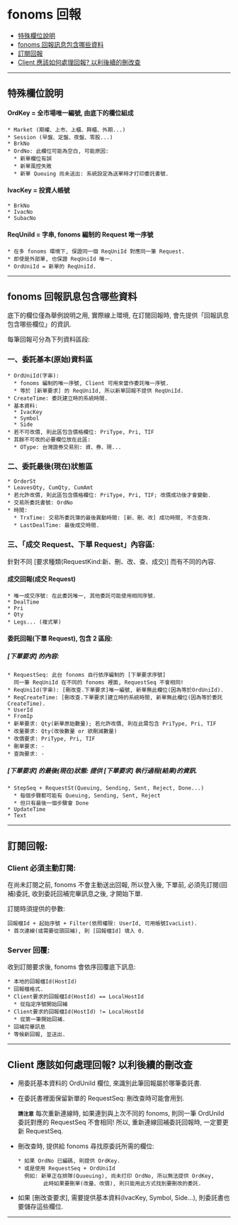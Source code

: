# fonoms 回報
* [特殊欄位說明](#特殊欄位說明)
* [fonoms 回報訊息包含哪些資料](#fonoms-回報訊息包含哪些資料)
* [訂閱回報](#訂閱回報)
* [Client 應該如何處理回報? 以利後續的刪改查](#client-應該如何處理回報-以利後續的刪改查)

----------------------------------------------------------------------------

## 特殊欄位說明
#### OrdKey = 全市場唯一編號, 由底下的欄位組成
    * Market (期權、上市、上櫃、興櫃、外期...)
    * Session (早盤、定盤、夜盤、零股...)
    * BrkNo
    * OrdNo: 此欄位可能為空白, 可能原因:
      * 新單欄位有誤
      * 新單風控失敗
      * 新單 Queuing 尚未送出: 系統設定為送單時才打印委託書號.

#### IvacKey = 投資人帳號
    * BrkNo
    * IvacNo
    * SubacNo

#### ReqUniId = 字串, fonoms 編制的 Request 唯一序號
    * 在多 fonoms 環境下, 保證同一個 ReqUniId 對應同一筆 Request.
    * 即使是外部單, 也保證 ReqUniId 唯一.
    * OrdUniId = 新單的 ReqUniId.

----------------------------------------------------------------------------

## fonoms 回報訊息包含哪些資料
底下的欄位僅為舉例說明之用, 實際線上環境, 在訂閱回報時, 會先提供「回報訊息包含哪些欄位」的資訊.

每筆回報可分為下列資料區段:
### 一、委託基本(原始)資料區
    * OrdUniId(字串):
      * fonoms 編制的唯一序號, Client 可用來當作委託唯一序號.
      * 等於 [新單要求] 的 ReqUniId, 所以新單回報不提供 ReqUniId.
    * CreateTime: 委託建立時的系統時間.
    * 基本資料:
      * IvacKey
      * Symbol
      * Side
    * 若不可改價, 則此區包含價格欄位: PriType, Pri, TIF
    * 其餘不可改的必要欄位放在此區:
      * OType: 台灣證券交易別: 資、券、現...

### 二、委託最後(現在)狀態區
    * OrderSt
    * LeavesQty, CumQty, CumAmt
    * 若允許改價, 則此區包含價格欄位: PriType, Pri, TIF; 改價成功後才會變動.
    * 交易所委託書號: OrdNo
    * 時間:
      * TrxTime: 交易所委託簿的最後異動時間: [新、刪、改] 成功時間, 不含查詢.
      * LastDealTime: 最後成交時間.

### 三、「成交 Request、下單 Request」內容區:
針對不同 [要求種類(RequestKind:新、刪、改、查、成交)] 而有不同的內容.
#### 成交回報(成交 Request)
    * 唯一成交序號: 在此委託唯一, 其他委託可能使用相同序號.
    * DealTime
    * Pri
    * Qty
    * Legs... (複式單)

#### 委託回報(下單 Request), 包含 2 區段:
##### [下單要求] 的內容:
    * RequestSeq: 此台 fonoms 自行依序編制的 [下單要求序號]
      同一筆 ReqUniId 在不同的 fonoms 裡面, RequestSeq 不會相同!
    * ReqUniId(字串): [刪改查.下單要求]唯一編號, 新單無此欄位(因為等於OrdUniId).
    * ReqCreateTime: [刪改查.下單要求]建立時的系統時間, 新單無此欄位(因為等於委託CreateTime).
    * UserId
    * FromIp
    * 新單要求: Qty(新單原始數量); 若允許改價, 則在此需包含 PriType, Pri, TIF
    * 改量要求: Qty(改後數量 or 欲刪減數量)
    * 改價要求: PriType, Pri, TIF
    * 刪單要求: -
    * 查詢要求: -
##### [下單要求] 的最後(現在)狀態: 提供 [下單要求] 執行過程(結果)的資訊.
    * StepSeq + RequestSt(Queuing, Sending, Sent, Reject, Done...)
      * 每個步驟都可能有 Queuing, Sending, Sent, Reject
      * 但只有最後一個步驟會 Done
    * UpdateTime
    * Text

----------------------------------------------------------------------------

## 訂閱回報:
### Client 必須主動訂閱:
在尚未訂閱之前, fonoms 不會主動送出回報,
所以登入後, 下單前, 必須先訂閱(回補)委託,
收到委託回補完畢訊息之後, 才開始下單.

訂閱時須提供的參數:

    回報檔Id + 起始序號 + Filter(依照權限: UserId, 可用帳號IvacList).
    * 首次連線(或需要從頭回補), 則 [回報檔Id] 填入 0.

### Server 回覆:
收到訂閱要求後, fonoms 會依序回覆底下訊息:

    * 本地的回報檔Id(HostId)
    * 回報檔格式.
    * Client要求的回報檔Id(HostId) == LocalHostId
      * 從指定序號開始回補
    * Client要求的回報檔Id(HostId) != LocalHostId
      * 從第一筆開始回補.
    * 回補完畢訊息
    * 等候新回報, 並送出.

----------------------------------------------------------------------------

## Client 應該如何處理回報? 以利後續的刪改查
* 用委託基本資料的 OrdUniId 欄位, 來識別此筆回報屬於哪筆委託書.
* 在委託書裡面保留新單的 RequestSeq: 刪改查時可能會用到.

	**`請注意`** 每次重新連線時, 如果連到與上次不同的 fonoms,
	則同一筆 OrdUniId 委託對應的 RequestSeq 不會相同!
	所以, 重新連線回補委託回報時, 一定要更新 RequestSeq.

* 刪改查時, 提供給 fonoms 尋找原委託所需的欄位:

      * 如果 OrdNo 已編碼, 則提供 OrdKey.
      * 或是使用 RequestSeq + OrdUniId
        例如: 新單正在排隊(Quueuing), 尚未打印 OrdNo, 所以無法提供 OrdKey,
              此時如果要刪單(改量、改價), 則只能用此方式找到要刪改的委託.

* 如果 [刪改查要求], 需要提供基本資料(IvacKey, Symbol, Side...),
  則委託書也要儲存這些欄位.

----------------------------------------------------------------------------

